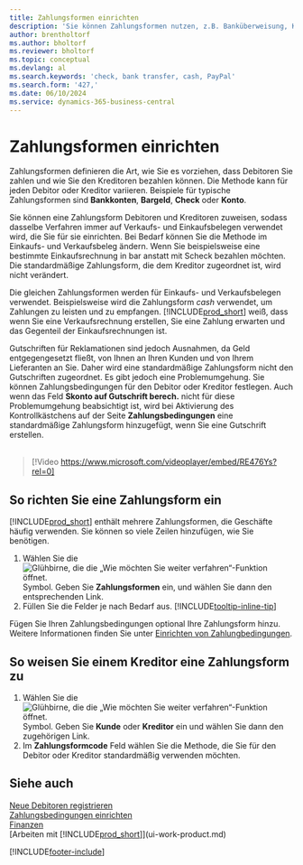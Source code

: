 ```yaml
---
title: Zahlungsformen einrichten
description: 'Sie können Zahlungsformen nutzen, z.B. Banküberweisung, Kasse oder PayPal, um festzulegen, wie eine Rechnung bezahlt wird.'
author: brentholtorf
ms.author: bholtorf
ms.reviewer: bholtorf
ms.topic: conceptual
ms.devlang: al
ms.search.keywords: 'check, bank transfer, cash, PayPal'
ms.search.form: '427,'
ms.date: 06/10/2024
ms.service: dynamics-365-business-central
---
```

# Zahlungsformen einrichten

Zahlungsformen definieren die Art, wie Sie es vorziehen, dass Debitoren Sie zahlen und wie Sie den Kreditoren bezahlen können. Die Methode kann für jeden Debitor oder Kreditor variieren. Beispiele für typische Zahlungsformen sind **Bankkonten**, **Bargeld**, **Check** oder **Konto**.

Sie können eine Zahlungsform Debitoren und Kreditoren zuweisen, sodass dasselbe Verfahren  immer auf Verkaufs- und Einkaufsbelegen verwendet wird, die Sie für sie einrichten. Bei Bedarf können Sie die Methode im Einkaufs- und Verkaufsbeleg ändern. Wenn Sie beispielsweise eine bestimmte Einkaufsrechnung in bar anstatt mit Scheck bezahlen möchten. Die standardmäßige Zahlungsform, die dem Kreditor zugeordnet ist, wird nicht verändert.

Die gleichen Zahlungsformen werden für Einkaufs- und Verkaufsbelegen verwendet. Beispielsweise wird die Zahlungsform _cash_ verwendet, um Zahlungen zu leisten und zu empfangen. [!INCLUDE[prod_short](includes/prod_short.md)] weiß, dass wenn Sie eine Verkaufsrechnung erstellen, Sie eine Zahlung erwarten und das Gegenteil der Einkaufsrechnungen ist.

Gutschriften für Reklamationen sind jedoch Ausnahmen, da Geld entgegengesetzt fließt, von Ihnen an Ihren Kunden und von Ihrem Lieferanten an Sie. Daher wird eine standardmäßige Zahlungsform nicht den Gutschriften zugeordnet. Es gibt jedoch eine Problemumgehung. Sie können Zahlungsbedingungen für den Debitor oder Kreditor festlegen. Auch wenn das Feld **Skonto auf Gutschrift berech.** nicht für diese Problemumgehung beabsichtigt ist, wird bei Aktivierung des Kontrollkästchens auf der Seite **Zahlungsbedingungen** eine standardmäßige Zahlungsform hinzugefügt, wenn Sie eine Gutschrift erstellen. <br><br>  

> [!Video https://www.microsoft.com/videoplayer/embed/RE476Ys?rel=0]

## So richten Sie eine Zahlungsform ein

[!INCLUDE[prod_short](includes/prod_short.md)] enthält mehrere Zahlungsformen, die Geschäfte häufig verwenden. Sie können so viele Zeilen hinzufügen, wie Sie benötigen.

1. Wählen Sie die ![Glühbirne, die die „Wie möchten Sie weiter verfahren“-Funktion öffnet.](media/ui-search/search_small.png "Tell me-Funktion") Symbol. Geben Sie **Zahlungsformen** ein, und wählen Sie dann den entsprechenden Link.
2. Füllen Sie die Felder je nach Bedarf aus. [!INCLUDE[tooltip-inline-tip](includes/tooltip-inline-tip_md.md)]

Fügen Sie Ihren Zahlungsbedingungen optional Ihre Zahlungsform hinzu. Weitere Informationen finden Sie unter [Einrichten von Zahlungbedingungen](finance-payment-terms.md).  

## So weisen Sie einem Kreditor eine Zahlungsform zu

1. Wählen Sie die ![Glühbirne, die die „Wie möchten Sie weiter verfahren“-Funktion öffnet.](media/ui-search/search_small.png "Tell me-Funktion") Symbol. Geben Sie **Kunde** oder **Kreditor** ein und wählen Sie dann den zugehörigen Link.
2. Im **Zahlungsformcode** Feld wählen Sie die Methode, die Sie für den Debitor oder Kreditor standardmäßig verwenden möchten.

## Siehe auch 

[Neue Debitoren registrieren](sales-how-register-new-customers.md)  
[Zahlungsbedingungen einrichten](finance-payment-terms.md)  
[Finanzen](finance.md)  
[Arbeiten mit [!INCLUDE[prod_short](includes/prod_short.md)]](ui-work-product.md)  

[!INCLUDE[footer-include](includes/footer-banner.md)]
